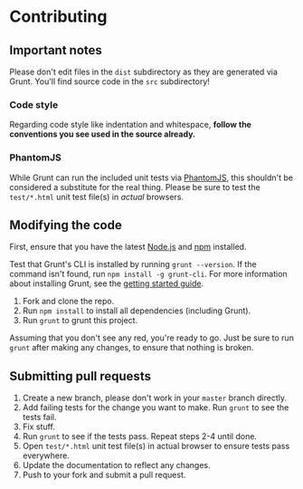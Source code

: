 # Contributing

## Important notes

Please don't edit files in the `dist` subdirectory as they are generated via Grunt. You'll find source code in the `src` subdirectory!

### Code style

Regarding code style like indentation and whitespace, **follow the conventions you see used in the source already.**

### PhantomJS

While Grunt can run the included unit tests via [PhantomJS](http://phantomjs.org/), this shouldn't be considered a substitute for the real thing. Please be sure to test the `test/*.html` unit test file(s) in _actual_ browsers.

## Modifying the code

First, ensure that you have the latest [Node.js](http://nodejs.org/) and [npm](http://npmjs.org/) installed.

Test that Grunt's CLI is installed by running `grunt --version`. If the command isn't found, run `npm install -g grunt-cli`. For more information about installing Grunt, see the [getting started guide](http://gruntjs.com/getting-started).

1.  Fork and clone the repo.
1.  Run `npm install` to install all dependencies (including Grunt).
1.  Run `grunt` to grunt this project.

Assuming that you don't see any red, you're ready to go. Just be sure to run `grunt` after making any changes, to ensure that nothing is broken.

## Submitting pull requests

1.  Create a new branch, please don't work in your `master` branch directly.
1.  Add failing tests for the change you want to make. Run `grunt` to see the tests fail.
1.  Fix stuff.
1.  Run `grunt` to see if the tests pass. Repeat steps 2-4 until done.
1.  Open `test/*.html` unit test file(s) in actual browser to ensure tests pass everywhere.
1.  Update the documentation to reflect any changes.
1.  Push to your fork and submit a pull request.
